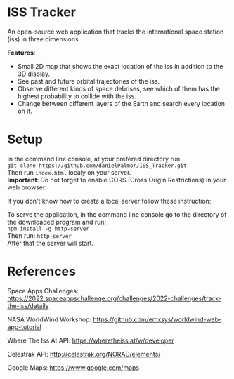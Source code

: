 # ISS Tracker

An open-source web application that tracks the international space station (iss) in three dimensions.

**Features**:  
* Small 2D map that shows the exact location of the iss in addition to the 3D display.  
* See past and future orbital trajectories of the iss.  
* Observe different kinds of space debrises, see which of them has the highest probability to collide with the iss.  
* Change between different layers of the Earth and search every location on it.  

# Setup

In the command line console, at your prefered directory run:  
`git clone https://github.com/danielPalmor/ISS_Tracker.git`  
Then run `index.html` localy on your server.  
**Important**: Do not forget to enable CORS (Cross Origin Restrictions) in your web browser.

If you don't know how to create a local server follow these instruction:

To serve the application, in the command line console go to the directory of the downloaded program and run:  
`npm install -g http-server`  
Then run: `http-server`  
After that the server will start.

# References

Space Apps Challenges: https://2022.spaceappschallenge.org/challenges/2022-challenges/track-the-iss/details  

NASA WorldWind Workshop: https://github.com/emxsys/worldwind-web-app-tutorial  

Where The Iss At API: https://wheretheiss.at/w/developer  

Celestrak API: http://celestrak.org/NORAD/elements/  

Google Maps: https://www.google.com/maps  



